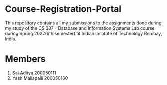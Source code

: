 # Course-Registration-Portal

This repository contains all my submissions to the assignments done during my study of the CS 387 - Database and Information Systems Lab course during Spring 2022(6th semester) at Indian Institute of Technology Bombay, India.

# Members
1. Sai Aditya 200050111
2. Yash Mailapalli 200050160
